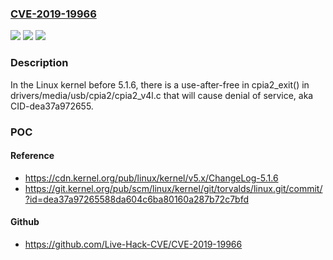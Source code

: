 ### [CVE-2019-19966](https://cve.mitre.org/cgi-bin/cvename.cgi?name=CVE-2019-19966)
![](https://img.shields.io/static/v1?label=Product&message=n%2Fa&color=blue)
![](https://img.shields.io/static/v1?label=Version&message=n%2Fa&color=blue)
![](https://img.shields.io/static/v1?label=Vulnerability&message=n%2Fa&color=brighgreen)

### Description

In the Linux kernel before 5.1.6, there is a use-after-free in cpia2_exit() in drivers/media/usb/cpia2/cpia2_v4l.c that will cause denial of service, aka CID-dea37a972655.

### POC

#### Reference
- https://cdn.kernel.org/pub/linux/kernel/v5.x/ChangeLog-5.1.6
- https://git.kernel.org/pub/scm/linux/kernel/git/torvalds/linux.git/commit/?id=dea37a97265588da604c6ba80160a287b72c7bfd

#### Github
- https://github.com/Live-Hack-CVE/CVE-2019-19966

